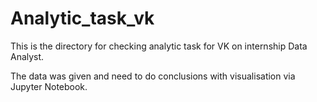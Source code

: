 # Analytic_task_vk

This is the directory for checking analytic task for VK on internship Data Analyst.

The data was given and need to do conclusions with visualisation via Jupyter Notebook.
